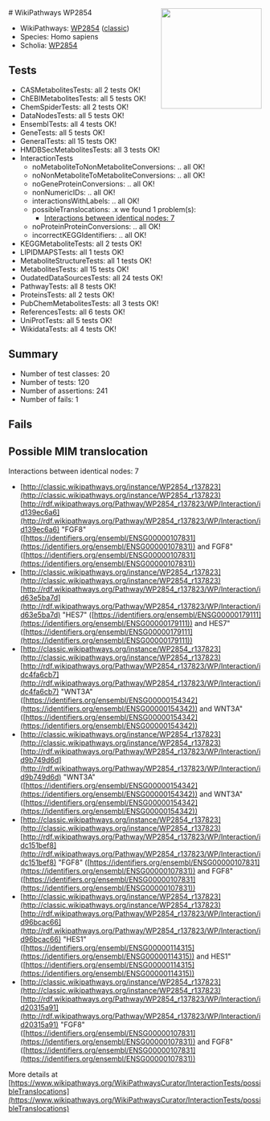 <img style="float: right; width: 200px" src="https://upload.wikimedia.org/wikipedia/commons/thumb/8/83/Wplogo_with_text_500.png/640px-Wplogo_with_text_500.png" />
# WikiPathways WP2854

* WikiPathways: [WP2854](https://wikipathways.org/pathways/WP2854) ([classic](https://classic.wikipathways.org/instance/WP2854))
* Species: Homo sapiens
* Scholia: [WP2854](https://scholia.toolforge.org/wikipathways/WP2854)
## Tests
* CASMetabolitesTests: all 2 tests OK!
* ChEBIMetabolitesTests: all 5 tests OK!
* ChemSpiderTests: all 2 tests OK!
* DataNodesTests: all 5 tests OK!
* EnsemblTests: all 4 tests OK!
* GeneTests: all 5 tests OK!
* GeneralTests: all 15 tests OK!
* HMDBSecMetabolitesTests: all 3 tests OK!
* InteractionTests
    * noMetaboliteToNonMetaboliteConversions: .. all OK!
    * noNonMetaboliteToMetaboliteConversions: .. all OK!
    * noGeneProteinConversions: .. all OK!
    * nonNumericIDs: .. all OK!
    * interactionsWithLabels: .. all OK!
    * possibleTranslocations: .x we found 1 problem(s):
        * [Interactions between identical nodes: 7](#1c11820c)
    * noProteinProteinConversions: .. all OK!
    * incorrectKEGGIdentifiers: .. all OK!
* KEGGMetaboliteTests: all 2 tests OK!
* LIPIDMAPSTests: all 1 tests OK!
* MetaboliteStructureTests: all 1 tests OK!
* MetabolitesTests: all 15 tests OK!
* OudatedDataSourcesTests: all 24 tests OK!
* PathwayTests: all 8 tests OK!
* ProteinsTests: all 2 tests OK!
* PubChemMetabolitesTests: all 3 tests OK!
* ReferencesTests: all 6 tests OK!
* UniProtTests: all 5 tests OK!
* WikidataTests: all 4 tests OK!


## Summary

* Number of test classes: 20
* Number of tests: 120
* Number of assertions: 241
* Number of fails: 1

## Fails

<a name="1c11820c" />

## Possible MIM translocation

Interactions between identical nodes: 7

* [http://classic.wikipathways.org/instance/WP2854_r137823](http://classic.wikipathways.org/instance/WP2854_r137823) [http://rdf.wikipathways.org/Pathway/WP2854_r137823/WP/Interaction/id139ec6a6](http://rdf.wikipathways.org/Pathway/WP2854_r137823/WP/Interaction/id139ec6a6) "FGF8" ([https://identifiers.org/ensembl/ENSG00000107831](https://identifiers.org/ensembl/ENSG00000107831)) and 
FGF8" ([https://identifiers.org/ensembl/ENSG00000107831](https://identifiers.org/ensembl/ENSG00000107831))
* [http://classic.wikipathways.org/instance/WP2854_r137823](http://classic.wikipathways.org/instance/WP2854_r137823) [http://rdf.wikipathways.org/Pathway/WP2854_r137823/WP/Interaction/id63e5ba7d](http://rdf.wikipathways.org/Pathway/WP2854_r137823/WP/Interaction/id63e5ba7d) "HES7" ([https://identifiers.org/ensembl/ENSG00000179111](https://identifiers.org/ensembl/ENSG00000179111)) and 
HES7" ([https://identifiers.org/ensembl/ENSG00000179111](https://identifiers.org/ensembl/ENSG00000179111))
* [http://classic.wikipathways.org/instance/WP2854_r137823](http://classic.wikipathways.org/instance/WP2854_r137823) [http://rdf.wikipathways.org/Pathway/WP2854_r137823/WP/Interaction/idc4fa6cb7](http://rdf.wikipathways.org/Pathway/WP2854_r137823/WP/Interaction/idc4fa6cb7) "WNT3A" ([https://identifiers.org/ensembl/ENSG00000154342](https://identifiers.org/ensembl/ENSG00000154342)) and 
WNT3A" ([https://identifiers.org/ensembl/ENSG00000154342](https://identifiers.org/ensembl/ENSG00000154342))
* [http://classic.wikipathways.org/instance/WP2854_r137823](http://classic.wikipathways.org/instance/WP2854_r137823) [http://rdf.wikipathways.org/Pathway/WP2854_r137823/WP/Interaction/id9b749d6d](http://rdf.wikipathways.org/Pathway/WP2854_r137823/WP/Interaction/id9b749d6d) "WNT3A" ([https://identifiers.org/ensembl/ENSG00000154342](https://identifiers.org/ensembl/ENSG00000154342)) and 
WNT3A" ([https://identifiers.org/ensembl/ENSG00000154342](https://identifiers.org/ensembl/ENSG00000154342))
* [http://classic.wikipathways.org/instance/WP2854_r137823](http://classic.wikipathways.org/instance/WP2854_r137823) [http://rdf.wikipathways.org/Pathway/WP2854_r137823/WP/Interaction/idc151bef8](http://rdf.wikipathways.org/Pathway/WP2854_r137823/WP/Interaction/idc151bef8) "FGF8" ([https://identifiers.org/ensembl/ENSG00000107831](https://identifiers.org/ensembl/ENSG00000107831)) and 
FGF8" ([https://identifiers.org/ensembl/ENSG00000107831](https://identifiers.org/ensembl/ENSG00000107831))
* [http://classic.wikipathways.org/instance/WP2854_r137823](http://classic.wikipathways.org/instance/WP2854_r137823) [http://rdf.wikipathways.org/Pathway/WP2854_r137823/WP/Interaction/id96bcac66](http://rdf.wikipathways.org/Pathway/WP2854_r137823/WP/Interaction/id96bcac66) "HES1" ([https://identifiers.org/ensembl/ENSG00000114315](https://identifiers.org/ensembl/ENSG00000114315)) and 
HES1" ([https://identifiers.org/ensembl/ENSG00000114315](https://identifiers.org/ensembl/ENSG00000114315))
* [http://classic.wikipathways.org/instance/WP2854_r137823](http://classic.wikipathways.org/instance/WP2854_r137823) [http://rdf.wikipathways.org/Pathway/WP2854_r137823/WP/Interaction/id20315a91](http://rdf.wikipathways.org/Pathway/WP2854_r137823/WP/Interaction/id20315a91) "FGF8" ([https://identifiers.org/ensembl/ENSG00000107831](https://identifiers.org/ensembl/ENSG00000107831)) and 
FGF8" ([https://identifiers.org/ensembl/ENSG00000107831](https://identifiers.org/ensembl/ENSG00000107831))


More details at [https://www.wikipathways.org/WikiPathwaysCurator/InteractionTests/possibleTranslocations](https://www.wikipathways.org/WikiPathwaysCurator/InteractionTests/possibleTranslocations)

